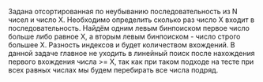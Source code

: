 Задана отсортированная по неубыванию последовательность из N чисел и число X. Необходимо определить сколько раз число Х входит в последовательность.
Найдём одним левым бинпоиском первое число больше либо равное Х, а вторым левым бинпоиском - число строго большее Х. Разность индексов и будет количеством вхождений. В данной задаче главное не уходить в линейный поиск после нахождения первого вхождения числа >= X, так как при таком подходе на тесте при всех равных числах мы будем перебирать все числа подряд.
